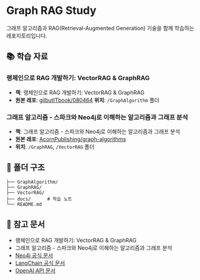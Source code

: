 # Graph RAG Study

그래프 알고리즘과 RAG(Retrieval-Augmented Generation) 기술을 함께 학습하는 레포지토리입니다.

## 📚 학습 자료

### 랭체인으로 RAG 개발하기: VectorRAG & GraphRAG
- **책**: 랭체인으로 RAG 개발하기: VectorRAG & GraphRAG
- **원본 레포**: [gilbutITbook/080464](https://github.com/gilbutITbook/080464)
  **위치**: `/GraphAlgorithm` 폴더

### 그래프 알고리즘 - 스파크와 Neo4j로 이해하는 알고리즘과 그래프 분석
- **책**: 그래프 알고리즘 - 스파크와 Neo4j로 이해하는 알고리즘과 그래프 분석
- **원본 레포**: [AcornPublishing/graph-algorithms](https://github.com/AcornPublishing/graph-algorithms)
- **위치**: `/GraphRAG`, `/VectorRAG` 폴더

## 📁 폴더 구조
```
├── GraphAlgorithm/
├── GraphRAG/
├── VectorRAG/
├── docs/      # 학습 노트
└── README.md
```

## 🔗 참고 문서
- 랭체인으로 RAG 개발하기: VectorRAG & GraphRAG
- 그래프 알고리즘 - 스파크와 Neo4j로 이해하는 알고리즘과 그래프 분석
- [Neo4j 공식 문서](https://neo4j.com/docs/)
- [LangChain 공식 문서](https://python.langchain.com/)
- [OpenAI API 문서](https://platform.openai.com/docs/)
